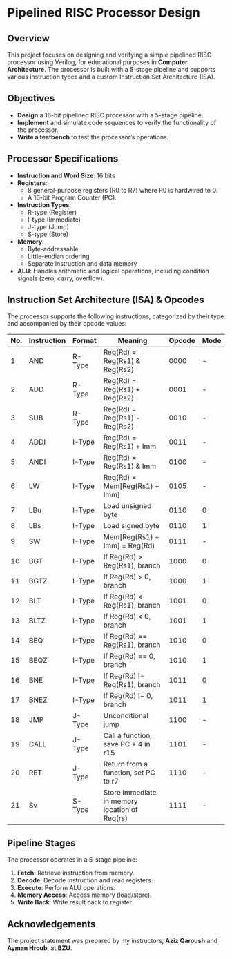 # Pipelined RISC Processor Design

## Overview
This project focuses on designing and verifying a simple pipelined RISC processor using Verilog, for educational purposes in **Computer Architecture**. The processor is built with a 5-stage pipeline and supports various instruction types and a custom Instruction Set Architecture (ISA).

## Objectives
- **Design** a 16-bit pipelined RISC processor with a 5-stage pipeline.
- **Implement** and simulate code sequences to verify the functionality of the processor.
- **Write a testbench** to test the processor’s operations.

## Processor Specifications
- **Instruction and Word Size**: 16 bits
- **Registers**: 
  - 8 general-purpose registers (R0 to R7) where R0 is hardwired to 0.
  - A 16-bit Program Counter (PC).
- **Instruction Types**:
  - R-type (Register)
  - I-type (Immediate)
  - J-type (Jump)
  - S-type (Store)
- **Memory**:
  - Byte-addressable
  - Little-endian ordering
  - Separate instruction and data memory
- **ALU**: Handles arithmetic and logical operations, including condition signals (zero, carry, overflow).

## Instruction Set Architecture (ISA) & Opcodes
The processor supports the following instructions, categorized by their type and accompanied by their opcode values:

| No. | Instruction | Format  | Meaning                                          | Opcode | Mode |
|-----|-------------|---------|--------------------------------------------------|--------|------|
| 1   | AND         | R-Type  | Reg(Rd) = Reg(Rs1) & Reg(Rs2)                    | 0000   | -    |
| 2   | ADD         | R-Type  | Reg(Rd) = Reg(Rs1) + Reg(Rs2)                    | 0001   | -    |
| 3   | SUB         | R-Type  | Reg(Rd) = Reg(Rs1) - Reg(Rs2)                    | 0010   | -    |
| 4   | ADDI        | I-Type  | Reg(Rd) = Reg(Rs1) + Imm                         | 0011   | -    |
| 5   | ANDI        | I-Type  | Reg(Rd) = Reg(Rs1) & Imm                         | 0100   | -    |
| 6   | LW          | I-Type  | Reg(Rd) = Mem[Reg(Rs1) + Imm]                    | 0105   | -    |
| 7   | LBu         | I-Type  | Load unsigned byte                               | 0110   | 0    |
| 8   | LBs         | I-Type  | Load signed byte                                 | 0110   | 1    |
| 9   | SW          | I-Type  | Mem[Reg(Rs1) + Imm] = Reg(Rd)                    | 0111   | -    |
| 10  | BGT         | I-Type  | If Reg(Rd) > Reg(Rs1), branch                    | 1000   | 0    |
| 11  | BGTZ        | I-Type  | If Reg(Rd) > 0, branch                           | 1000   | 1    |
| 12  | BLT         | I-Type  | If Reg(Rd) < Reg(Rs1), branch                    | 1001   | 0    |
| 13  | BLTZ        | I-Type  | If Reg(Rd) < 0, branch                           | 1001   | 1    |
| 14  | BEQ         | I-Type  | If Reg(Rd) == Reg(Rs1), branch                   | 1010   | 0    |
| 15  | BEQZ        | I-Type  | If Reg(Rd) == 0, branch                          | 1010   | 1    |
| 16  | BNE         | I-Type  | If Reg(Rd) != Reg(Rs1), branch                   | 1011   | 0    |
| 17  | BNEZ        | I-Type  | If Reg(Rd) != 0, branch                          | 1011   | 1    |
| 18  | JMP         | J-Type  | Unconditional jump                               | 1100   | -    |
| 19  | CALL        | J-Type  | Call a function, save PC + 4 in r15               | 1101   | -    |
| 20  | RET         | J-Type  | Return from a function, set PC to r7              | 1110   | -    |
| 21  | Sv          | S-Type  | Store immediate in memory location of Reg(rs)    | 1111   | -    |

## Pipeline Stages
The processor operates in a 5-stage pipeline:
1. **Fetch**: Retrieve instruction from memory.
2. **Decode**: Decode instruction and read registers.
3. **Execute**: Perform ALU operations.
4. **Memory Access**: Access memory (load/store).
5. **Write Back**: Write result back to register.

## Acknowledgements
The project statement was prepared by my instructors, **Aziz Qaroush** and **Ayman Hroub**, at **BZU**.

